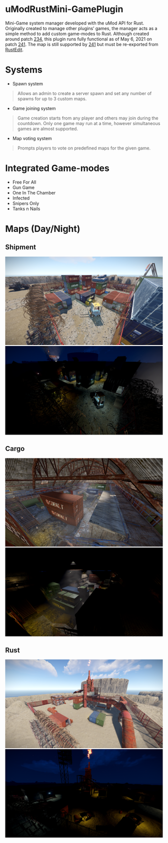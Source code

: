 # uModRustMini-GamePlugin
Mini-Game system manager developed with the uMod API for Rust. Originally created to manage other plugins’ games, the manager acts as a simple method to add custom game-modes to Rust.
Although created around patch [234](https://rust.facepunch.com/changes/2), this plugin runs fully functional as of May 6, 2021 on patch [241](https://rust.facepunch.com/changes/1). The map is still supported by [241](https://rust.facepunch.com/changes/1) but must be re-exported from [RustEdit](https://www.rustedit.io/). 

# Systems
* Spawn system
> Allows an admin to create a server spawn and set any number of spawns for up to 3 custom maps.
* Game joining system
> Game creation starts from any player and others may join during the countdown. Only one game may run at a time, however simultaneous games are almost supported.
* Map voting system
> Prompts players to vote on predefined maps for the given game.
# Integrated Game-modes
* Free For All
* Gun Game
* One In The Chamber
* Infected
* Snipers Only
* Tanks n Nails
# Maps (Day/Night)
## Shipment
![](/Photos/ShipmentDay.png)
![](/Photos/ShipmentNight.png)
## Cargo
![](/Photos/CargoDay.png)
![](/Photos/CargoNight.png)
## Rust
![](/Photos/RustDay.png)
![](/Photos/RustNight.png)
